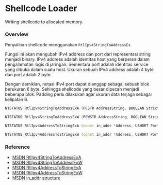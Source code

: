 # Shellcode Loader

Writing shellcode to allocated memory.

### Overview

Penyalinan shellcode menggunakan `RtlIpv4StringToAddressEx`.

Fungsi ini akan mengubah IPv4 address dan port dari representasi string menjadi binary. IPv4 address adalah identitas host yang berperan dalam pengalamatan logis di jaringan. Sementara port adalah identitas service yang dibuka dalam suatu host. Ukuran sebuah IPv4 address adalah 4 byte dan port adalah 2 byte.

Dengan demikian, notasi IPv4:port dapat dianggap sebagai sebuah blok berukuran 6 byte. Sehingga shellcode yang besar dipecah menjadi beberapa blok. Padding perlu dilakukan agar ukuran data terjaga sebagai kelipatan 6.

```c++
NTSTATUS RtlIpv4StringToAddressExA (PCSTR AddressString, BOOLEAN Strict, in_addr *Address, PUSHORT Port);

NTSTATUS RtlIpv4StringToAddressExW (PCWSTR AddressString, BOOLEAN Strict, in_addr *Address, PUSHORT Port);

NTSTATUS RtlIpv4AddressToStringExA (const in_addr *Address, USHORT Port, PSTR AddressString, PULONG AddressStringLength);

NTSTATUS RtlIpv4AddressToStringExW (const in_addr *Address, USHORT Port, PWSTR AddressString, PULONG AddressStringLength);
```

### Reference

- [MSDN RtlIpv4StringToAddressExA](https://docs.microsoft.com/en-us/windows/win32/api/ip2string/nf-ip2string-rtlipv4stringtoaddressexa)
- [MSDN RtlIpv4StringToAddressExW](https://docs.microsoft.com/en-us/windows/win32/api/ip2string/nf-ip2string-rtlipv4stringtoaddressexw)
- [MSDN RtlIpv4AddressToStringExA](https://docs.microsoft.com/en-us/windows/win32/api/ip2string/nf-ip2string-rtlethernetaddresstostringexa)
- [MSDN RtlIpv4AddressToStringExW](https://docs.microsoft.com/en-us/windows/win32/api/ip2string/nf-ip2string-rtlethernetaddresstostringexw)
- [MSDN in_addr structure](https://docs.microsoft.com/en-us/windows/win32/api/winsock2/ns-winsock2-in_addr)